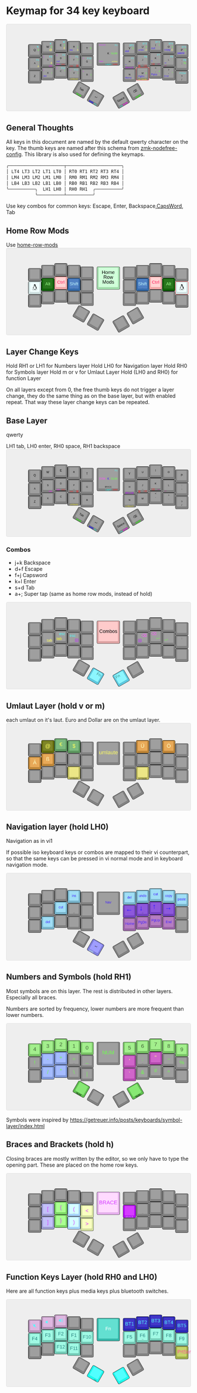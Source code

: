 # Keymap for 34 key keyboard
![alt text](resources/keyboard-layout-all-layers.png)
## General Thoughts
All keys in this document are named by the default qwerty character on the key. 
The thumb keys are named after this schema from [zmk-nodefree-config](https://github.com/urob/zmk-nodefree-config). This library is also used for defining the keymaps.
```
╭─────────────────────┬─────────────────────╮
│ LT4 LT3 LT2 LT1 LT0 │ RT0 RT1 RT2 RT3 RT4 │
│ LM4 LM3 LM2 LM1 LM0 │ RM0 RM1 RM2 RM3 RM4 │
│ LB4 LB3 LB2 LB1 LB0 │ RB0 RB1 RB2 RB3 RB4 │
╰──────────╮  LH1 LH0 │ RH0 RH1  ╭──────────╯
           ╰──────────┴──────────╯
```
Use key combos for common keys: Escape, Enter, Backspace,[CapsWord](https://zmk.dev/docs/behaviors/caps-word), Tab

## Home Row Mods
Use [home-row-mods](https://precondition.github.io/home-row-mods#gacs)
![alt text](resources/keyboard-layout-HomeRowMods.png)

## Layer Change Keys
Hold RH1 or LH1 for Numbers layer 
Hold LH0 for Navigation layer
Hold RH0 for Symbols layer
Hold m or v for Umlaut Layer
Hold (LH0 and RH0) for function Layer


On all layers except from 0, the free thumb keys do not trigger a layer change, they do the same thing as on the base layer, but with enabled repeat. That way these layer change keys can be repeated.

## Base Layer
qwerty

LH1 tab, LH0 enter, RH0 space, RH1 backspace 
![alt text](resources/keyboard-layout-Base.png)

### Combos
* j+k Backspace
* d+f Escape
* f+j Capsword
* k+l Enter
* s+d Tab
* a+; Super tap (same as home row mods, instead of hold)

![alt text](resources/keyboard-layout-Combos.png)
## Umlaut Layer (hold v or m)
each umlaut on it's laut.
Euro and Dollar are on the umlaut layer.
![alt text](resources/keyboard-layout-Umlaute.png)

## Navigation layer (hold LH0)
Navigation as in vi1


If possible iso keyboard keys or combos are mapped to their vi counterpart, so that the same keys can be pressed in vi normal mode and in keyboard navigation mode.

![alt text](resources/keyboard-layout-Nav.png)

## Numbers and Symbols (hold RH1)
Most symbols are on this layer. The rest is distributed in other layers.
Especially all braces.

Numbers are sorted by frequency, lower numbers are more frequent than lower numbers.

![alt text](resources/keyboard-layout-Num.png)

Symbols were inspired by https://getreuer.info/posts/keyboards/symbol-layer/index.html

## Braces and Brackets (hold h)
Closing braces are mostly written by the editor, so we only have to type the opening part. These are placed on the home row keys.

![alt text](resources/keyboard-layout-Brace.png)
## Function Keys Layer (hold RH0 and LH0)
Here are all function keys plus media keys plus bluetooth switches.

![alt text](resources/keyboard-layout-Function.png)